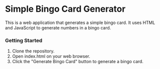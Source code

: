 # Simple Bingo Card Generator

This is a web application that generates a simple bingo card. It uses HTML and JavaScript to generate numbers in a bingo card.

### Getting Started

1. Clone the repository.
2. Open index.html on your web browser.
3. Click the "Generate Bingo Card" button to generate a bingo card.